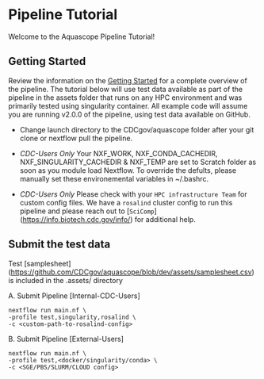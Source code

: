 # Pipeline Tutorial
Welcome to the Aquascope Pipeline Tutorial!

## Getting Started
Review the information on the [Getting Started](https://github.com/CDCgov/aquascope/blob/feature_docs/docs/user-guide/getting-started.md) for a complete overview of the pipeline. The tutorial below will use test data available as part of the pipeline in the assets folder that runs on any HPC environment and was primarily tested using singularity container. All example code will assume you are running v2.0.0 of the pipeline, using test data available on GitHub.

- Change launch directory to the CDCgov/aquascope folder after your git clone or nextflow pull the pipeline.

- *CDC-Users Only* Your NXF_WORK, NXF_CONDA_CACHEDIR, NXF_SINGULARITY_CACHEDIR & NXF_TEMP are set to Scratch folder as soon as you module load Nextflow. To override the defults, please manually set these environemental variables in ~/.bashrc.

- *CDC-Users Only* Please check with your `HPC infrastructure Team` for custom config files. We have a `rosalind` cluster config to run this pipeline and please reach out to [`SciComp`] (https://info.biotech.cdc.gov/info/) for additional help.


## Submit the test data
Test [samplesheet] (https://github.com/CDCgov/aquascope/blob/dev/assets/samplesheet.csv) is included in the .assets/ directory

A. Submit Pipeline [Internal-CDC-Users]
```
nextflow run main.nf \
-profile test,singularity,rosalind \
-c <custom-path-to-rosalind-config>
```

B. Submit Pipeline [External-Users]
```
nextflow run main.nf \
-profile test,<docker/singularity/conda> \
-c <SGE/PBS/SLURM/CLOUD config>
```
